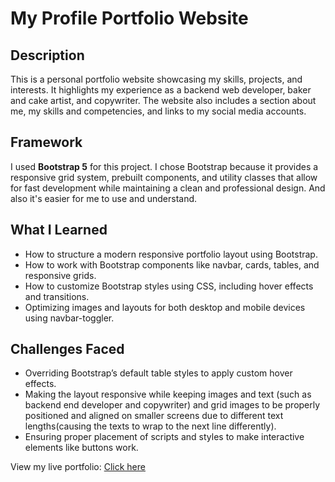 # My Profile Portfolio Website

## Description
This is a personal portfolio website showcasing my skills, projects, and interests. It highlights my experience as a backend web developer, baker and cake artist, and copywriter. The website also includes a section about me, my skills and competencies, and links to my social media accounts.

## Framework
I used **Bootstrap 5** for this project. I chose Bootstrap because it provides a responsive grid system, prebuilt components, and utility classes that allow for fast development while maintaining a clean and professional design. And also it's easier for me to use and understand.

## What I Learned
- How to structure a modern responsive portfolio layout using Bootstrap.
- How to work with Bootstrap components like navbar, cards, tables, and responsive grids.
- How to customize Bootstrap styles using CSS, including hover effects and transitions.
- Optimizing images and layouts for both desktop and mobile devices using navbar-toggler.

## Challenges Faced
- Overriding Bootstrap’s default table styles to apply custom hover effects.
- Making the layout responsive while keeping images and text (such as backend end developer and copywriter) and grid images to be properly positioned and aligned on smaller screens due to different text lengths(causing the texts to wrap to the next line differently).
- Ensuring proper placement of scripts and styles to make interactive elements like buttons work.

View my live portfolio: [Click here](https://d-eva-code.github.io/bootstrap_portfolio/)

